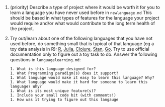1. (priority) Describe a type of project where it would be worth it for you to learn a language you have never used before in `newlanguage.md` This should be based in what types of features for the language your project would require and/or what would contribute to the long term health of the project.
1. Try out/learn about one of the following languages that you have not used before, do something small that is typical of that language (eg a toy data analysis in R): [R](https://www.r-project.org/), [Julia](https://julialang.org/), [Clojure](https://clojure.org/guides/getting_started), [Stan](https://mc-stan.org/), [Go](https://go.dev/).  Try to use official documentation only to figure out a toy task to do.  Answer the following questions in `languagelearning.md`:

    ```
    1. What is this language designed for?
    1. What Programming paradigm(s) does it support?
    1. What language would make it easy to learn this language? Why?
    1. What language would make it hard for someone to learn this language? Why?
    1. What is its most unique feature(s)?
    1. Include your small code bit (with comments!)
    1. How was it trying to figure out this langauge
    ```
```{index} newlanguage.md
```
```{index} languagelearning.md
```
